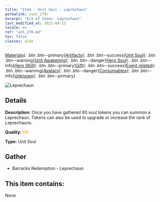 ```yaml
---
title: "Item - Unit Soul - Leprechaun"
permalink: /unt_270/
excerpt: "Era of Chaos  Leprechaun"
last_modified_at: 2021-04-23
locale: en
ref: "unt_270.md"
toc: false
classes: wide
---
```

 [Materials](/Items/){: .btn .btn--primary}[Artifacts](/Items/Artifacts/){: .btn .btn--success}[Unit Soul](/Items/UnitSoul/){: .btn .btn--warning}[Unit Awakening](/Items/UnitAwakening/){: .btn .btn--danger}[Hero Soul](/Items/HeroSoul/){: .btn .btn--info}[Hero SKill](/Items/HeroSkill/){: .btn .btn--primary}[Gift](/Items/Gift/){: .btn .btn--success}[Event related](/Items/Events/){: .btn .btn--warning}[Avatars](/Items/Avatars/){: .btn .btn--danger}[Consumables](/Items/Consumables/){: .btn .btn--info}[Unknown](/Items/Unknown/){: .btn .btn--primary}

 ![Leprechaun](/images/u/ti_conglinyaojing.jpg)

## Details
 **Description:** Once you have gathered 80 soul tokens you can summon a Leprechaun. Tokens can also be used to upgrade or increase the rank of Leprechauns.

 **Quality:** <span style="color: #FF8C00">OK</span>

 **Type:** Unit Soul

## Gather

*    Barracks Redemption - Leprechaun 

## This item contains:

  None

